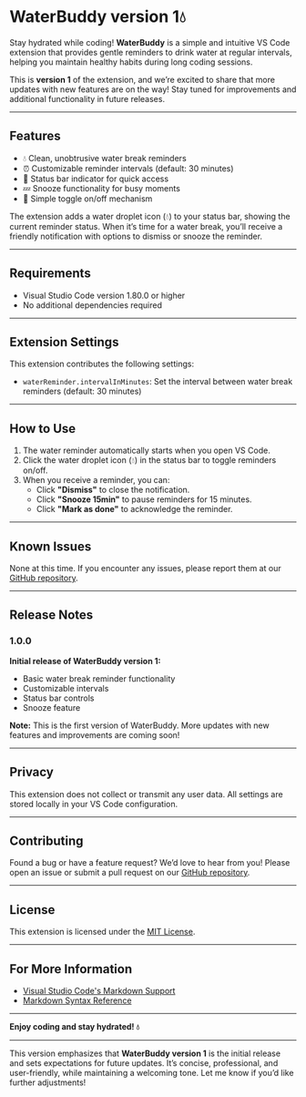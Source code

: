 
# WaterBuddy version 1💧  

Stay hydrated while coding! **WaterBuddy** is a simple and intuitive VS Code extension that provides gentle reminders to drink water at regular intervals, helping you maintain healthy habits during long coding sessions.

This is **version 1** of the extension, and we’re excited to share that more updates with new features are on the way! Stay tuned for improvements and additional functionality in future releases.

---

## Features  

- 💧 Clean, unobtrusive water break reminders  
- ⏰ Customizable reminder intervals (default: 30 minutes)  
- 🔔 Status bar indicator for quick access  
- 💤 Snooze functionality for busy moments  
- 🎯 Simple toggle on/off mechanism  

The extension adds a water droplet icon (💧) to your status bar, showing the current reminder status. When it’s time for a water break, you’ll receive a friendly notification with options to dismiss or snooze the reminder.

---

## Requirements  

- Visual Studio Code version 1.80.0 or higher  
- No additional dependencies required  

---

## Extension Settings  

This extension contributes the following settings:  

- `waterReminder.intervalInMinutes`: Set the interval between water break reminders (default: 30 minutes)  

---

## How to Use  

1. The water reminder automatically starts when you open VS Code.  
2. Click the water droplet icon (💧) in the status bar to toggle reminders on/off.  
3. When you receive a reminder, you can:  
   - Click **"Dismiss"** to close the notification.  
   - Click **"Snooze 15min"** to pause reminders for 15 minutes.  
   - Click **"Mark as done"** to acknowledge the reminder.  

---

## Known Issues  

None at this time. If you encounter any issues, please report them at our [GitHub repository](https://github.com/yourusername/water-reminder/issues).  

---

## Release Notes  

### 1.0.0  

**Initial release of WaterBuddy version 1:**  
- Basic water break reminder functionality  
- Customizable intervals  
- Status bar controls  
- Snooze feature  

**Note:** This is the first version of WaterBuddy. More updates with new features and improvements are coming soon!  

---

## Privacy  

This extension does not collect or transmit any user data. All settings are stored locally in your VS Code configuration.  

---

## Contributing  

Found a bug or have a feature request? We’d love to hear from you! Please open an issue or submit a pull request on our [GitHub repository](https://github.com/yourusername/water-reminder).  

---

## License  

This extension is licensed under the [MIT License](LICENSE).  

---

## For More Information  

- [Visual Studio Code's Markdown Support](http://code.visualstudio.com/docs/languages/markdown)  
- [Markdown Syntax Reference](https://help.github.com/articles/markdown-basics/)  

---

**Enjoy coding and stay hydrated! 💧**  

---

This version emphasizes that **WaterBuddy version 1** is the initial release and sets expectations for future updates. It’s concise, professional, and user-friendly, while maintaining a welcoming tone. Let me know if you’d like further adjustments!